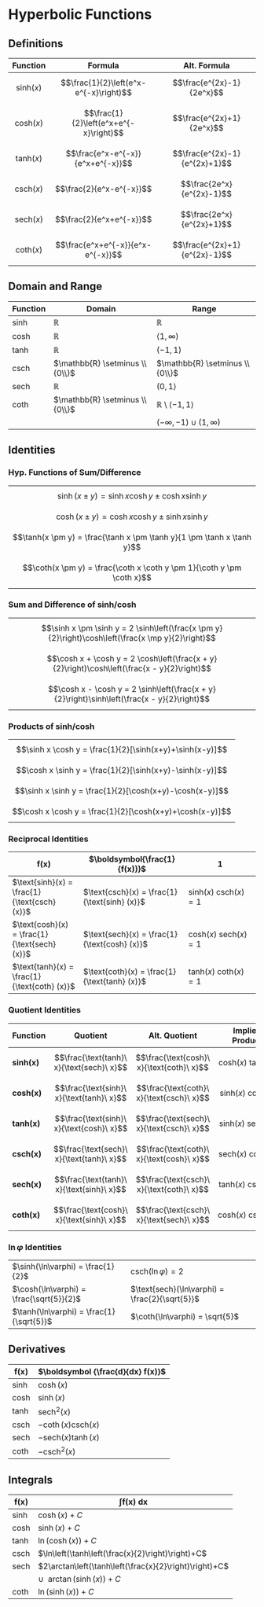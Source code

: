 # Hyperbolic Functions

## Definitions

| Function | Formula | Alt. Formula |
|--|--|--|
| $$\text{sinh}(x)$$ | $$\frac{1}{2}\left(e^x-e^{-x}\right)$$ | $$\frac{e^{2x}-1}{2e^x}$$ |
| $$\text{cosh}(x)$$ | $$\frac{1}{2}\left(e^x+e^{-x}\right)$$ | $$\frac{e^{2x}+1}{2e^x}$$ |
| $$\text{tanh}(x)$$ | $$\frac{e^x-e^{-x}}{e^x+e^{-x}}$$ | $$\frac{e^{2x}-1}{e^{2x}+1}$$ |
| $$\text{csch}(x)$$ | $$\frac{2}{e^x-e^{-x}}$$ | $$\frac{2e^x}{e^{2x}-1}$$ |
| $$\text{sech}(x)$$ | $$\frac{2}{e^x+e^{-x}}$$ | $$\frac{2e^x}{e^{2x}+1}$$ |
| $$\text{coth}(x)$$ | $$\frac{e^x+e^{-x}}{e^x-e^{-x}}$$ | $$\frac{e^{2x}+1}{e^{2x}-1}$$ |

## Domain and Range

| Function | Domain | Range |
|--|--|--|
| sinh | $\mathbb{R}$ | $\mathbb{R}$ |
| cosh | $\mathbb{R}$ | $\langle 1,\infty)$ |
| tanh | $\mathbb{R}$ | $(-1,1)$ |
| csch | $\mathbb{R} \setminus \\{0\\}$ | $\mathbb{R} \setminus \\{0\\}$ |
| sech | $\mathbb{R}$ | $(0,1 \rangle$ |
| coth | $\mathbb{R} \setminus \\{0\\}$ | $\mathbb{R} \setminus \langle -1,1 \rangle$ |
| | | $(-\infty,-1) \cup (1,\infty)$ |

## Identities

### Hyp. Functions of Sum/Difference

| |
|--|
| $$\sinh(x \pm y) = \sinh x \cosh y \pm \cosh x \sinh y$$ |
| $$\cosh(x \pm y) = \cosh x \cosh y \pm \sinh x \sinh y$$ |
| $$\tanh(x \pm y) = \frac{\tanh x \pm \tanh y}{1 \pm \tanh x \tanh y}$$ |
| $$\coth(x \pm y) = \frac{\coth x \coth y \pm 1}{\coth y \pm \coth x}$$ |

### Sum and Difference of sinh/cosh

| |
|--|
| $$\sinh x \pm \sinh y = 2 \sinh\left(\frac{x \pm y}{2}\right)\cosh\left(\frac{x \mp y}{2}\right)$$ |
| $$\cosh x + \cosh y = 2 \cosh\left(\frac{x + y}{2}\right)\cosh\left(\frac{x - y}{2}\right)$$ |
| $$\cosh x - \cosh y = 2 \sinh\left(\frac{x + y}{2}\right)\sinh\left(\frac{x - y}{2}\right)$$ |

### Products of sinh/cosh

| |
|--|
| $$\sinh x \cosh y = \frac{1}{2}[\sinh(x+y)+\sinh(x-y)]$$ |
| $$\cosh x \sinh y = \frac{1}{2}[\sinh(x+y)-\sinh(x-y)]$$ |
| $$\sinh x \sinh y = \frac{1}{2}[\cosh(x+y)-\cosh(x-y)]$$ |
| $$\cosh x \cosh y = \frac{1}{2}[\cosh(x+y)+\cosh(x-y)]$$ |

### Reciprocal Identities

| $\boldsymbol{f(x)}$ | $\boldsymbol{\frac{1}{f(x)}}$ | $\boldsymbol{1}$ |
|--|--|--|
| $\text{sinh}(x) = \frac{1}{\text{csch} (x)}$ | $\text{csch}(x) = \frac{1}{\text{sinh} (x)}$ | $\text{sinh}(x)\ \text{csch}(x) = 1$ |
| $\text{cosh}(x) = \frac{1}{\text{sech} (x)}$ | $\text{sech}(x) = \frac{1}{\text{cosh} (x)}$ | $\text{cosh}(x)\ \text{sech}(x) = 1$ |
| $\text{tanh}(x) = \frac{1}{\text{coth} (x)}$ | $\text{coth}(x) = \frac{1}{\text{tanh} (x)}$ | $\text{tanh}(x)\ \text{coth}(x) = 1$ |

### Quotient Identities

| Function | Quotient | Alt. Quotient | Implied Product |
|--|--|--|--|
| **sinh(x)** | $$\frac{\text{tanh}\ x}{\text{sech}\ x}$$ | $$\frac{\text{cosh}\ x}{\text{coth}\ x}$$ | $$\text{cosh}(x)\ \text{tanh}(x)$$ |
| **cosh(x)** | $$\frac{\text{sinh}\ x}{\text{tanh}\ x}$$ | $$\frac{\text{coth}\ x}{\text{csch}\ x}$$ | $$\text{sinh}(x)\ \text{coth}(x)$$ |
| **tanh(x)** | $$\frac{\text{sinh}\ x}{\text{cosh}\ x}$$ | $$\frac{\text{sech}\ x}{\text{csch}\ x}$$ | $$\text{sinh}(x)\ \text{sech}(x)$$ |
| **csch(x)** | $$\frac{\text{sech}\ x}{\text{tanh}\ x}$$ | $$\frac{\text{coth}\ x}{\text{cosh}\ x}$$ | $$\text{sech}(x)\ \text{coth}(x)$$ |
| **sech(x)** | $$\frac{\text{tanh}\ x}{\text{sinh}\ x}$$ | $$\frac{\text{csch}\ x}{\text{coth}\ x}$$ | $$\text{tanh}(x)\ \text{csch}(x)$$ |
| **coth(x)** | $$\frac{\text{cosh}\ x}{\text{sinh}\ x}$$ | $$\frac{\text{csch}\ x}{\text{sech}\ x}$$ | $$\text{cosh}(x)\ \text{csch}(x)$$ |

### $\ln \varphi$ Identities

| | |
|--|--|
| $\sinh(\ln\varphi) = \frac{1}{2}$ | $\text{csch}(\ln\varphi) = 2$ |
| $\cosh(\ln\varphi) = \frac{\sqrt{5}}{2}$ | $\text{sech}(\ln\varphi) = \frac{2}{\sqrt{5}}$ |
| $\tanh(\ln\varphi) = \frac{1}{\sqrt{5}}$ | $\coth(\ln\varphi) = \sqrt{5}$ |

## Derivatives

| $\boldsymbol{f(x)}$ | $\boldsymbol {\frac{d}{dx} f(x)}$ |
|--|--|
| sinh | $\cosh(x)$ |
| cosh | $\sinh(x)$ |
| tanh | $\text{sech}^2(x)$ |
| csch | $-\coth(x) \text{csch}(x)$ |
| sech | $-\text{sech}(x) \tanh(x)$ |
| coth | $-\text{csch}^2(x)$ |

## Integrals

| $\boldsymbol{f(x)}$ | $\boldsymbol{\int f(x) \ dx}$ |
|--|--|
| sinh | $\cosh(x)+C$ |
| cosh | $\sinh(x)+C$ |
| tanh | $\ln(\cosh(x))+C$ |
| csch | $\ln\left(\tanh\left(\frac{x}{2}\right)\right)+C$ |
| sech | $2\arctan\left(\tanh\left(\frac{x}{2}\right)\right)+C$ |
| | $\cup \ \  \arctan(\sinh(x))+C$ |
| coth | $\ln(\sinh(x))+ C$ |


